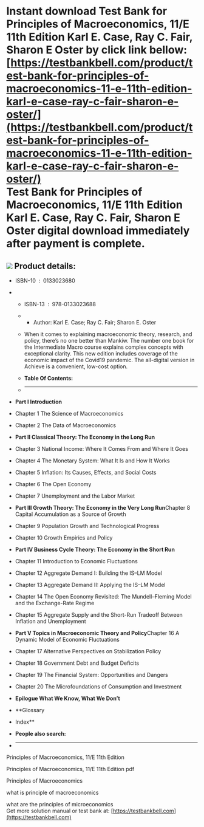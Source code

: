 Instant download **Test Bank for Principles of Macroeconomics, 11/E 11th Edition Karl E. Case, Ray C. Fair, Sharon E Oster** by click link bellow:  
[https://testbankbell.com/product/test-bank-for-principles-of-macroeconomics-11-e-11th-edition-karl-e-case-ray-c-fair-sharon-e-oster/](https://testbankbell.com/product/test-bank-for-principles-of-macroeconomics-11-e-11th-edition-karl-e-case-ray-c-fair-sharon-e-oster/)  
**Test Bank for Principles of Macroeconomics, 11/E 11th Edition Karl E. Case, Ray C. Fair, Sharon E Oster digital download immediately after payment is complete.**
===================================================================================================================================================================


![](https://testbankbell.com/wp-content/uploads/2023/05/0133450880.jpg)
**Product details:**
--------------------


* ISBN-10 ‏ : ‎ 0133023680
* * ISBN-13 ‏ : ‎ 978-0133023688
  * * Author: Karl E. Case; Ray C. Fair; Sharon E. Oster
   
  * When it comes to explaining macroeconomic theory, research, and policy, there’s no one better than Mankiw. The number one book for the Intermediate Macro course explains complex concepts with exceptional clarity. This new edition includes coverage of the economic impact of the Covid19 pandemic. The all-digital version in Achieve is a convenient, low-cost option.
  * **Table Of Contents:**
  * ----------------------
 
* **Part I Introduction**
* Chapter 1 The Science of Macroeconomics
* Chapter 2 The Data of Macroeconomics

* **Part II Classical Theory: The Economy in the Long Run**
* Chapter 3 National Income: Where It Comes From and Where It Goes
* Chapter 4 The Monetary System: What It Is and How It Works
* Chapter 5 Inflation: Its Causes, Effects, and Social Costs
* Chapter 6 The Open Economy
* Chapter 7 Unemployment and the Labor Market

* **Part III Growth Theory: The Economy in the Very Long Run**Chapter 8 Capital Accumulation as a Source of Growth
* Chapter 9 Population Growth and Technological Progress
* Chapter 10 Growth Empirics and Policy

* **Part IV Business Cycle Theory: The Economy in the Short Run**
* Chapter 11 Introduction to Economic Fluctuations
* Chapter 12 Aggregate Demand I: Building the IS–LM Model
* Chapter 13 Aggregate Demand II: Applying the IS–LM Model
* Chapter 14 The Open Economy Revisited: The Mundell–Fleming Model and the Exchange-Rate Regime
* Chapter 15 Aggregate Supply and the Short-Run Tradeoff Between Inflation and Unemployment

* **Part V Topics in Macroeconomic Theory and Policy**Chapter 16 A Dynamic Model of Economic Fluctuations
* Chapter 17 Alternative Perspectives on Stabilization Policy
* Chapter 18 Government Debt and Budget Deficits
* Chapter 19 The Financial System: Opportunities and Dangers
* Chapter 20 The Microfoundations of Consumption and Investment

* **Epilogue What We Know, What We Don’t**
* **Glossary
* Index**
* **People also search:**
* -----------------------

Principles of Macroeconomics, 11/E 11th Edition

Principles of Macroeconomics, 11/E 11th Edition pdf

Principles of Macroeconomics

what is principle of macroeconomics

what are the principles of microeconomics  
 Get more solution manual or test bank at: [https://testbankbell.com](https://testbankbell.com)
